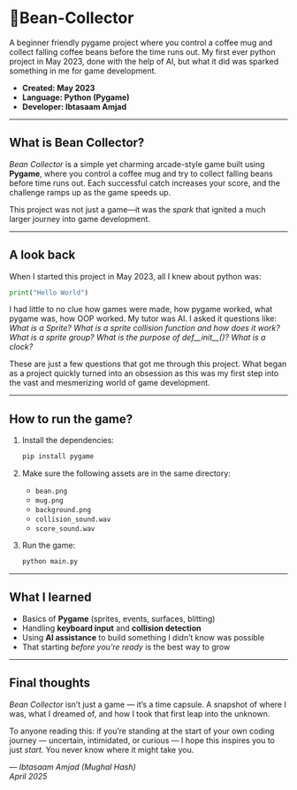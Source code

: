 # 🫘Bean-Collector
A beginner friendly pygame project where you control a coffee mug and collect falling coffee beans before the time runs out. My first ever python project in May 2023, done with the help of AI, but what it did was sparked something in me for game development.

- **Created: May 2023**
- **Language: Python (Pygame)**
- **Developer: Ibtasaam Amjad**

---

## What is Bean Collector?
*Bean Collector* is a simple yet charming arcade-style game built using **Pygame**, where you control a coffee mug and try to collect falling beans before time runs out. Each successful catch increases your score, and the challenge ramps up as the game speeds up.

This project was not just a game—it was the *spark* that ignited a much larger journey into game development.

---


## A look back
When I started this project in May 2023, all I knew about python was:
```python
print("Hello World")
```

I had little to no clue how games were made, how pygame worked, what pygame was, how OOP worked.
My tutor was AI. I asked it questions like:
*What is a Sprite?*
*What is a sprite collision function and how does it work?*
*What is a sprite group?*
*What is the purpose of def__init__()?*
*What is a clock?*

These are just a few questions that got me through this project.
What began as a project quickly turned into an obsession as this was my first step into the vast and mesmerizing world of game development.

---

## How to run the game?
1. Install the dependencies:
   ```bash
   pip install pygame
   ```

2. Make sure the following assets are in the same directory:
   - `bean.png`
   - `mug.png`
   - `background.png`
   - `collision_sound.wav`
   - `score_sound.wav`

3. Run the game:
   ```bash
   python main.py
   ```

---

## What I learned
- Basics of **Pygame** (sprites, events, surfaces, blitting)
- Handling **keyboard input** and **collision detection**
- Using **AI assistance** to build something I didn’t know was possible
- That starting *before you’re ready* is the best way to grow

---

## Final thoughts
*Bean Collector* isn’t just a game — it’s a time capsule. A snapshot of where I was, what I dreamed of, and how I took that first leap into the unknown.

To anyone reading this: if you’re standing at the start of your own coding journey — uncertain, intimidated, or curious — I hope this inspires you to just *start*. You never know where it might take you.

— *Ibtasaam Amjad (Mughal Hash)*  
*April 2025*
